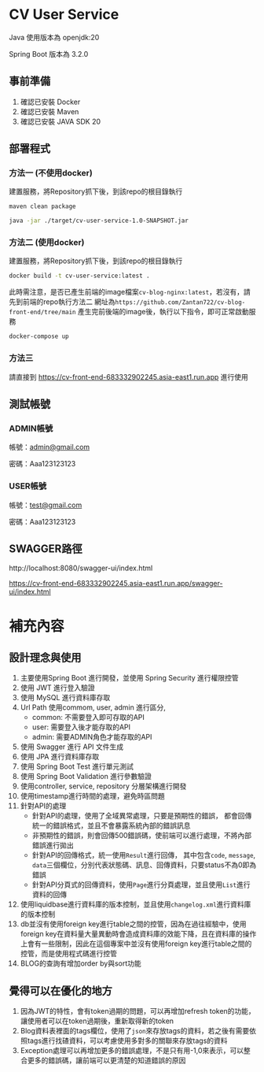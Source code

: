 # CV User Service
Java 使用版本為 openjdk:20

Spring Boot 版本為 3.2.0

## 事前準備
1. 確認已安裝 Docker
2. 確認已安裝 Maven
3. 確認已安裝 JAVA SDK 20

## 部署程式
### 方法一 (不使用docker)
建置服務，將Repository抓下後，到該repo的根目錄執行
```bash
maven clean package
```
```bash
java -jar ./target/cv-user-service-1.0-SNAPSHOT.jar
```

### 方法二 (使用docker)
建置服務，將Repository抓下後，到該repo的根目錄執行
```bash
docker build -t cv-user-service:latest .
```

此時需注意，是否已產生前端的image檔案`cv-blog-nginx:latest`，若沒有，請先到前端的repo執行方法二
網址為`https://github.com/Zantan722/cv-blog-front-end/tree/main`
產生完前後端的image後，執行以下指令，即可正常啟動服務
```bash
docker-compose up
```

### 方法三
請直接到 https://cv-front-end-683332902245.asia-east1.run.app 進行使用

## 測試帳號
### ADMIN帳號

帳號：admin@gmail.com

密碼：Aaa123123123


### USER帳號

帳號：test@gmail.com

密碼：Aaa123123123
## SWAGGER路徑
http://localhost:8080/swagger-ui/index.html

https://cv-front-end-683332902245.asia-east1.run.app/swagger-ui/index.html

# 補充內容
## 設計理念與使用
1. 主要使用Spring Boot 進行開發，並使用 Spring Security 進行權限控管
2. 使用 JWT 進行登入驗證
3. 使用 MySQL 進行資料庫存取
4. Url Path 使用commom, user, admin 進行區分,
   - common: 不需要登入即可存取的API
   - user: 需要登入後才能存取的API
   - admin: 需要ADMIN角色才能存取的API 
5. 使用 Swagger 進行 API 文件生成
6. 使用 JPA 進行資料庫存取 
7. 使用 Spring Boot Test 進行單元測試 
8. 使用 Spring Boot Validation 進行參數驗證
9. 使用controller, service, repository 分層架構進行開發
10. 使用timestamp進行時間的處理，避免時區問題
11. 針對API的處理
    - 針對API的處理，使用了全域異常處理，只要是預期性的錯誤，
      都會回傳統一的錯誤格式，並且不會暴露系統內部的錯誤訊息
    - 非預期性的錯誤，則會回傳500錯誤碼，使前端可以進行處理，不將內部錯誤進行拋出
    - 針對API的回傳格式，統一使用`Result`進行回傳，
      其中包含`code`, `message`, `data`三個欄位，分別代表狀態碼、訊息、回傳資料，只要status不為0即為錯誤
    - 針對API分頁式的回傳資料，使用`Page`進行分頁處理，並且使用`List`進行資料的回傳
12. 使用liquidbase進行資料庫的版本控制，並且使用`changelog.xml`進行資料庫的版本控制
13. db並沒有使用foreign key進行table之間的控管，因為在過往經驗中，使用foreign key在資料量大量異動時會造成資料庫的效能下降，且在資料庫的操作上會有一些限制，因此在這個專案中並沒有使用foreign key進行table之間的控管，而是使用程式碼進行控管
14. BLOG的查詢有增加order by與sort功能


## 覺得可以在優化的地方
1. 因為JWT的特性，會有token過期的問題，可以再增加refresh token的功能，讓使用者可以在token過期後，重新取得新的token
2. Blog資料表裡面的tags欄位，使用了`json`來存放tags的資料，若之後有需要依照tags進行找碴資料，可以考慮使用多對多的關聯來存放tags的資料
3. Exception處理可以再增加更多的錯誤處理，不是只有用-1,0來表示，可以整合更多的錯誤碼，讓前端可以更清楚的知道錯誤的原因
